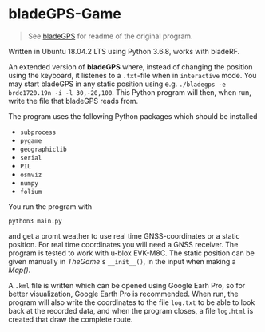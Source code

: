 # bladeGPS-Game
> See [bladeGPS](../Readme.md) for readme of the original program.

Written in Ubuntu 18.04.2 LTS using Python 3.6.8, works with bladeRF.

An extended version of **bladeGPS** where, instead of changing the position using the keyboard, it listenes to a `.txt`-file when in `interactive` mode. You may start bladeGPS in any static position using e.g. `./bladegps -e brdc1720.19n -i -l 30,-20,100`. This Python program will then, when run, write the file that bladeGPS reads from.

The program uses the following Python packages which should be installed
- `subprocess`
- `pygame`
- `geographiclib`
- `serial`
- `PIL`
- `osmviz`
- `numpy`
- `folium`

You run the program with
~~~
python3 main.py
~~~
and get a promt weather to use real time GNSS-coordinates or a static position. For real time coordinates you will need a GNSS receiver. The program is tested to work with u-blox EVK-M8C. The static position can be given manually in *TheGame*'s `__init__()`, in the input when making a *Map()*.

A `.kml` file is written which can be opened using Google Earh Pro, so for better visualization, Google Earth Pro is recommended. When run, the program will also write the coordinates to the file `log.txt` to be able to look back at the recorded data, and when the program closes, a file `log.html` is created that draw the complete route.

